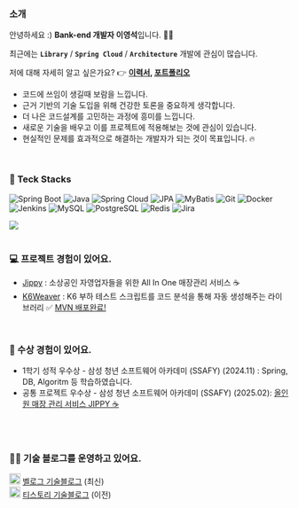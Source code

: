 ### 소개

안녕하세요 :) **Bank-end 개발자 이영석**입니다. 👋🏻

최근에는 **`Library`** / **`Spring Cloud`** / **`Architecture`** 개발에 관심이 많습니다.

저에 대해 자세히 알고 싶은가요? 👉 **[이력서](), [포트폴리오]()**

- 코드에 쓰임이 생길때 보람을 느낍니다.
- 근거 기반의 기술 도입을 위해 건강한 토론을 중요하게 생각합니다.
- 더 나은 코드설계를 고민하는 과정에 흥미를 느낍니다.
- 새로운 기술을 배우고 이를 프로젝트에 적용해보는 것에 관심이 있습니다.
- 현실적인 문제를 효과적으로 해결하는 개발자가 되는 것이 목표입니다. 🔥
<br>

### 🔋 Teck Stacks
![Spring Boot](https://img.shields.io/badge/Spring%20Boot-6DB33F?style=for-the-badge&logo=spring-boot&logoColor=white)
![Java](https://img.shields.io/badge/Java-007396?style=for-the-badge&logo=openjdk&logoColor=white)
![Spring Cloud](https://img.shields.io/badge/Spring%20Cloud-6DB33F?style=for-the-badge&logo=spring&logoColor=white)
![JPA](https://img.shields.io/badge/JPA-6DB33F?style=for-the-badge&logo=hibernate&logoColor=white)
![MyBatis](https://img.shields.io/badge/MyBatis-4479A1?style=for-the-badge&logo=databricks&logoColor=white)
![Git](https://img.shields.io/badge/Git-F05032?style=for-the-badge&logo=git&logoColor=white)
![Docker](https://img.shields.io/badge/Docker-2496ED?style=for-the-badge&logo=docker&logoColor=white)
![Jenkins](https://img.shields.io/badge/Jenkins-D24939?style=for-the-badge&logo=jenkins&logoColor=white)
![MySQL](https://img.shields.io/badge/MySQL-4479A1?style=for-the-badge&logo=mysql&logoColor=white)
![PostgreSQL](https://img.shields.io/badge/PostgreSQL-336791?style=for-the-badge&logo=postgresql&logoColor=white)
![Redis](https://img.shields.io/badge/Redis-DC382D?style=for-the-badge&logo=redis&logoColor=white)
![Jira](https://img.shields.io/badge/Jira-0052CC?style=for-the-badge&logo=jira&logoColor=white)

 <div><a href="https://solved.ac/profile/vlfxhd69"> <img src="https://github-readme-solvedac.hyp3rflow.vercel.app/api/?handle=vlfxhd69"></a></div>

<br>

### 💻 프로젝트 경험이 있어요.
- [Jippy](https://github.com/JIPPY-HBHW) : 소상공인 자영업자들을 위한 All In One 매장관리 서비스 ☕
- [K6Weaver](https://github.com/kobenlys/K6Weaver) : K6 부하 테스트 스크립트를 코드 분석을 통해 자동 생성해주는 라이브러리 ✅ [MVN 배포완료!](https://mvnrepository.com/artifact/io.github.kobenlys/K6Weaver)

<br>

### 🏅 수상 경험이 있어요.

- 1학기 성적 우수상 - 삼성 청년 소프트웨어 아카데미 (SSAFY) (2024.11) : Spring, DB, Algoritm 등 학습하였습니다.
- 공통 프로젝트 우수상 -  삼성 청년 소프트웨어 아카데미 (SSAFY) (2025.02): [올인원 매장 관리 서비스 JIPPY ☕](https://github.com/JIPPY-HBHW)

<br>

<br>

### 🧑‍💻 기술 블로그를 운영하고 있어요.

<img src='https://pbs.twimg.com/profile_images/1228368893321736193/Ov0og7E8_400x400.jpg' width=20/> [벨로그 기술블로그](https://velog.io/@dl_01312) (최신)
<br>
<img src='https://i.namu.wiki/i/Jz0MFNR7_7LHx1Yda0Hy6929g3BD5fWmaARdUMMFPkFIAVC_ewY7BEcoIGhepmTKRBKmSxRSUBjI7pklIZLaAA.svg' width=20/> [티스토리 기술블로그](https://itstory1592.tistory.com) (이전)
